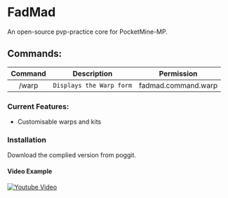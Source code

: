 # FadMad
An open-source pvp-practice core for PocketMine-MP.

## Commands:
| Command | Description | Permission|
| :-----: | :-------: | :-------: |
| /warp | `Displays the Warp form` | fadmad.command.warp|

### Current Features:
- Customisable warps and kits

### Installation
Download the complied version from poggit.

#### Video Example
[![Youtube Video](https://img.youtube.com/vi/uf1xx5VL5d0/0.jpg)](https://youtu.be/uf1xx5VL5d0?t=60)
